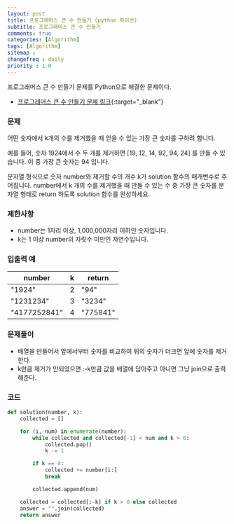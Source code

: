 ```yaml
---
layout: post
title: 프로그래머스 큰 수 만들기 (python 파이썬)
subtitle: 프로그래머스 큰 수 만들기
comments: true
categories: [Algorithm]
tags: [Algorithm]
sitemap :
changefreq : daily
priority : 1.0
---
```

프로그래머스 큰 수 만들기 문제를 Python으로 해결한 문제이다.  

* [프로그래머스 큰 수 만들기 문제 링크](https://programmers.co.kr/learn/courses/30/lessons/42883){:target="_blank"}


### 문제 
어떤 숫자에서 k개의 수를 제거했을 때 얻을 수 있는 가장 큰 숫자를 구하려 합니다.

예를 들어, 숫자 1924에서 수 두 개를 제거하면 [19, 12, 14, 92, 94, 24] 를 만들 수 있습니다. 이 중 가장 큰 숫자는 94 입니다.

문자열 형식으로 숫자 number와 제거할 수의 개수 k가 solution 함수의 매개변수로 주어집니다. number에서 k 개의 수를 제거했을 때 만들 수 있는 수 중 가장 큰 숫자를 문자열 형태로 return 하도록 solution 함수를 완성하세요.


### 제한사항
* number는 1자리 이상, 1,000,000자리 이하인 숫자입니다.
* k는 1 이상 number의 자릿수 미만인 자연수입니다.


### 입출력 예

|number|k|return|
|-----|-----|-----|
|"1924"|2|"94"|
|"1231234"|3|"3234"|
|"4177252841"|4|"775841"|

### 문제풀이
* 배열을 만들어서 앞에서부터 숫자를 비교하여 뒤의 숫자가 더크면 앞에 숫자를 제거한다.
* k만큼 제거가 안되었으면 :-k만큼 값을 배열에 담아주고 아니면 그냥 join으로 출력해준다.

### 코드
```python
def solution(number, k):
    collected = []

    for (i, num) in enumerate(number):
        while collected and collected[-1] < num and k > 0:
            collected.pop()
            k -= 1

        if k == 0:
            collected += number[i:]
            break

        collected.append(num)

    collected = collected[:-k] if k > 0 else collected
    answer = "".join(collected)
    return answer
```

